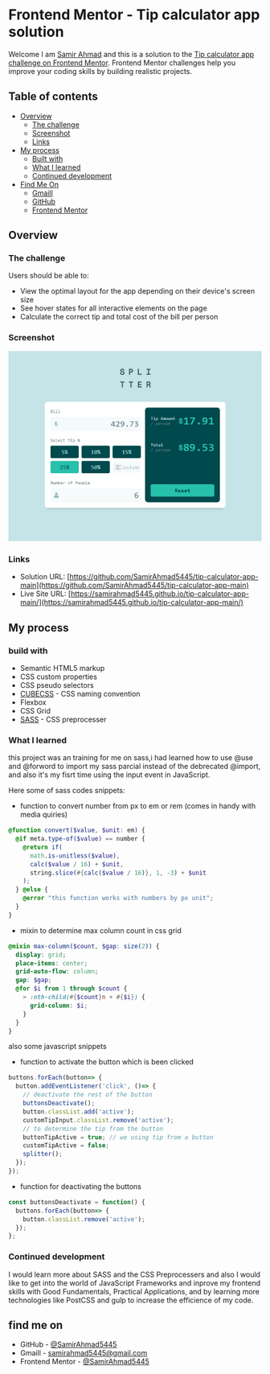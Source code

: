 # Frontend Mentor - Tip calculator app solution

Welcome I am [Samir Ahmad](samirahmad5445@gmail.com) and this is a solution to the [Tip calculator app challenge on Frontend Mentor](https://www.frontendmentor.io/challenges/tip-calculator-app-ugJNGbJUX). Frontend Mentor challenges help you improve your coding skills by building realistic projects.

## Table of contents

- [Overview](#overview)
  - [The challenge](#the-challenge)
  - [Screenshot](#screenshot)
  - [Links](#links)
- [My process](#my-process)
  - [Built with](#build-with)
  - [What I learned](#what-i-learned)
  - [Continued development](#continued-development)
- [Find Me On](#find-me-on)
  - [Gmaill](mailto:samirahmad5445@gmail.com)
  - [GitHub](https://github.com/SamirAhmad5445)
  - [Frontend Mentor](https://www.frontendmentor.io/profile/SamirAhmad5445)

## Overview

### The challenge

Users should be able to:

- View the optimal layout for the app depending on their device's screen size
- See hover states for all interactive elements on the page
- Calculate the correct tip and total cost of the bill per person

### Screenshot

![tip-calculator-app](./design/Screenshot.png)

### Links

- Solution URL: [https://github.com/SamirAhmad5445/tip-calculator-app-main](https://github.com/SamirAhmad5445/tip-calculator-app-main)
- Live Site URL: [https://samirahmad5445.github.io/tip-calculator-app-main/](https://samirahmad5445.github.io/tip-calculator-app-main/)

## My process
### build with

- Semantic HTML5 markup
- CSS custom properties
- CSS pseudo selectors
- [CUBECSS](https://cube.fyi/) - CSS naming convention 
- Flexbox
- CSS Grid
- [SASS](https://sass-lang.com/) - CSS preprocesser

### What I learned
this project was an training for me on sass,i had learned how to use @use and @forword to import my sass parcial instead of the debrecated @import, and also it's my fisrt time using the input event in JavaScript.

Here some of sass codes snippets:

- function to convert number from px to em or rem (comes in handy with media quiries)
```scss
@function convert($value, $unit: em) {
  @if meta.type-of($value) == number {
    @return if(
      math.is-unitless($value),
      calc($value / 16) + $unit,
      string.slice(#{calc($value / 16)}, 1, -3) + $unit
    );
  } @else {
    @error "this function works with numbers by px unit";
  }
}
```
- mixin to determine max column count in css grid 
```scss
@mixin max-column($count, $gap: size(2)) {
  display: grid;
  place-items: center;
  grid-auto-flow: column;
  gap: $gap;
  @for $i from 1 through $count {
    > :nth-child(#{$count}n + #{$i}) {
      grid-column: $i;
    }
  }
}
```
also some javascript snippets
- function to activate the button which  is been clicked
```js
buttons.forEach(button=> {
  button.addEventListener('click', ()=> {
    // deactivate the rest of the button
    buttonsDeactivate();
    button.classList.add('active');
    customTipInput.classList.remove('active');
    // to determine the tip from the button
    buttonTipActive = true; // we using tip from a button
    customTipActive = false;
    splitter();
  });
});
```
- function for deactivating the buttons
```js
const buttonsDeactivate = function() {
  buttons.forEach(button=> {
    button.classList.remove('active');
  });
};
```
### Continued development

I would learn more about SASS and the CSS Preprocessers and also I would like to get into the world of JavaScript Frameworks and inprove my frontend skills with Good Fundamentals, Practical Applications, and by learning more technologies like PostCSS and gulp to increase the efficience of my code. 

## find me on
- GitHub - [@SamirAhmad5445](https://github.com/SamirAhmad5445)
- Gmaill - [samirahmad5445@gmail.com](samirahmad5445@gmail.com)
- Frontend Mentor - [@SamirAhmad5445](https://www.frontendmentor.io/profile/SamirAhmad5445)


